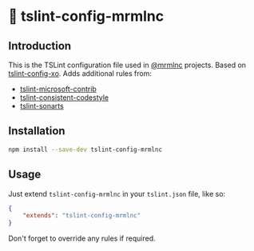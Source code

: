 # :panda_face: tslint-config-mrmlnc

## Introduction

This is the TSLint configuration file used in [@mrmlnc](https://github.com/mrmlnc) projects. Based on [tslint-config-xo](https://github.com/mrmlnc/tslint-config-xo). Adds additional rules from:

  * [tslint-microsoft-contrib](https://github.com/Microsoft/tslint-microsoft-contrib)
  * [tslint-consistent-codestyle](https://github.com/ajafff/tslint-consistent-codestyle)
  * [tslint-sonarts](https://github.com/SonarSource/SonarTS)

## Installation

```sh
npm install --save-dev tslint-config-mrmlnc
```

## Usage

Just extend `tslint-config-mrmlnc` in your `tslint.json` file, like so:

```json
{
	"extends": "tslint-config-mrmlnc"
}
```

Don't forget to override any rules if required.
